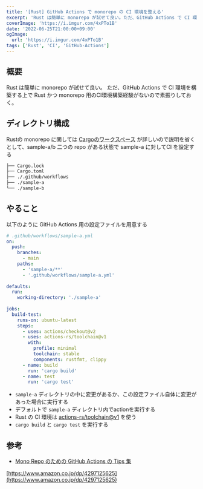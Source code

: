 ```yaml
---
title: '[Rust] GitHub Actions で monorepo の CI 環境を整える'
excerpt: 'Rust は簡単に monorepo が試せて良い。ただ、GitHub Actions で CI 環境を構築する上で Rust かつ monorepo 用のCI環境構築経験がないので素振りしておく。'
coverImage: 'https://i.imgur.com/4xPTo1B'
date: '2022-06-25T21:00:00+09:00'
ogImage:
  url: 'https://i.imgur.com/4xPTo1B'
tags: ['Rust', 'CI', 'GitHub-Actions']
---
```

  
## 概要

Rust は簡単に monorepo が試せて良い。
ただ、GitHub Actions で CI 環境を構築する上で Rust かつ monorepo 用のCI環境構築経験がないので素振りしておく。


## ディレクトリ構成

Rustの monorepo に関しては [Cargoのワークスペース](https://doc.rust-jp.rs/book-ja/ch14-03-cargo-workspaces.html) が詳しいので説明を省くとして、sample-a/b 二つの repo がある状態で sample-a に対してCI を設定する

```bash
├── Cargo.lock
├── Cargo.toml
├── ./.github/workflows
├── ./sample-a
└── ./sample-b
```

## やること
以下のように GitHub Actions 用の設定ファイルを用意する

```yaml
# .github/workflows/sample-a.yml
on:  
  push:  
    branches:  
      - main  
    paths:  
      - 'sample-a/**'
      - '.github/workflows/sample-a.yml'  
  
defaults:  
  run:  
    working-directory: './sample-a'  
  
jobs:  
  build-test:  
    runs-on: ubuntu-latest  
    steps:  
      - uses: actions/checkout@v2  
      - uses: actions-rs/toolchain@v1  
        with:  
          profile: minimal  
          toolchain: stable  
          components: rustfmt, clippy  
      - name: build  
        run: 'cargo build'  
      - name: test  
        run: 'cargo test'
```

- `sample-a` ディレクトリの中に変更があるか、この設定ファイル自体に変更があった場合に実行する
- デフォルトで  `sample-a`  ディレクトリ内でactionを実行する
- Rust の CI 環境は [actions-rs/toolchain@v1](https://actions-rs.github.io/#toolchain) を使う
- `cargo build` と `cargo test` を実行する

## 参考
- [Mono Repo のための GitHub Actions の Tips 集](https://gist.github.com/yuya-takeyama/47fb261625e67c8efabadcf8c6f237ef)

[https://www.amazon.co.jp/dp/4297125625](https://www.amazon.co.jp/dp/4297125625)
